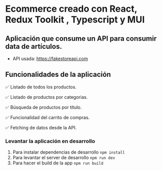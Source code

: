 # Ecommerce creado con React, Redux Toolkit , Typescript y MUI

## Aplicación que consume un API para consumir data de artículos.
- API usada: https://fakestoreapi.com


## Funcionalidades de la aplicación

✅ Listado de todos los productos.

✅ Listado de productos por categorias.

✅ Búsqueda de productos por título.

✅ Funcionalidad del carrito de compras.

✅ Fetching de datos desde la API.


### Levantar la aplicación en desarrollo

1. Para instalar dependencias de desarrollo ```npm install```
2. Para levantar el server de desarrollo ```npm run dev```
3. Para hacer el build de la app ```npm run build``` 

